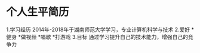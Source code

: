 # 个人生平简历

1.学习经历
2014年-2018年于湖南师范大学学习，专业计算机科学与技术
2.爱好
*健身
*做视频
*唱歌
*打游戏
3.目标
通过学习提升自己的技术能力，增强自己的竞争力
